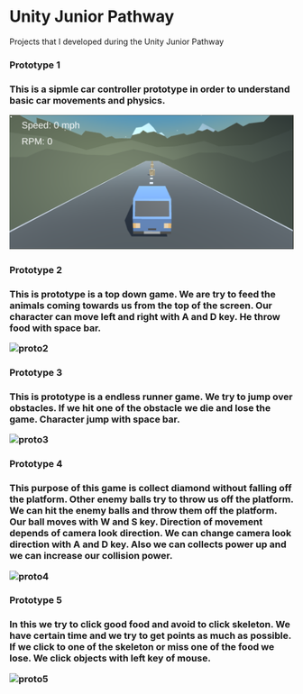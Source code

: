 # Unity Junior Pathway
Projects that I developed during the Unity Junior Pathway


<h3> Prototype 1 <h3>
  
This is a sipmle car controller prototype in order to understand basic car movements and physics.
  
![proto2](Prototype-1.png)


<h3> Prototype 2 <h3>
  
This is prototype is a top down game. We are try to feed the animals coming towards us from the top of the screen. Our character can move left and right with A and D key. He throw food with space bar.
  
![proto2](Prototype-2.png)
  
  


  
<h3> Prototype 3 <h3>
  
This is prototype is a endless runner game. We try to jump over obstacles. If we hit one of the obstacle we die and lose the game. Character jump with space bar.
  
![proto3](Prototype-3.png)
  


  
<h3> Prototype 4 <h3>
  
This purpose of this game is collect diamond without falling off the platform. Other enemy balls try to throw us off the platform. We can hit the enemy balls and throw them off the platform. Our ball moves with W and S key. Direction of movement depends of camera look direction. We can change camera look direction with A and D key. Also we can collects power up and we can increase our collision power.
  
![proto4](Prototype-4.png)
  

  
<h3> Prototype 5 <h3>
  
In this we try to click good food and avoid to click skeleton. We have certain time and we try to get points as much as possible. If we click to one of the skeleton or miss one of the food we lose. We click objects with left key of mouse.
  
![proto5](Prototype-5.png)


  

